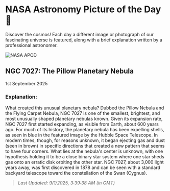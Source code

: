 
  # NASA Astronomy Picture of the Day 🌌

  Discover the cosmos! Each day a different image or photograph of our fascinating universe is featured, along with a brief explanation written by a professional astronomer.

![NASA APOD](https://apod.nasa.gov/apod/image/2508/ngc7027_HubbleDtc_960.jpg)

## NGC 7027: The Pillow Planetary Nebula

1st September 2025

### Explanation: 

What created this unusual planetary nebula? Dubbed the Pillow Nebula and the Flying Carpet Nebula, NGC 7027 is one of the smallest, brightest, and most unusually shaped planetary nebulas known. Given its expansion rate, NGC 7027 first started expanding, as visible from Earth, about 600 years ago.  For much of its history, the planetary nebula has been expelling shells, as seen in blue in the featured image by the Hubble Space Telescope.  In modern times, though, for reasons unknown, it began ejecting gas and dust (seen in brown) in specific directions that created a new pattern that seems to have four corners. What lies at the nebula's center is unknown, with one hypothesis holding it to be a close binary star system where one star sheds gas onto an erratic disk orbiting the other star. NGC 7027, about 3,000 light years away, was first discovered in 1878 and can be seen with a standard backyard telescope toward the constellation of the Swan (Cygnus).

> _Last Updated: 9/1/2025, 3:39:38 AM (in GMT)_

